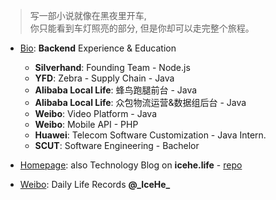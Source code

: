 
> 写一部小说就像在黑夜里开车,<br/>
> 你只能看到车灯照亮的部分, 但是你却可以走完整个旅程。

- [Bio](https://github.com/IceHe/lib/blob/master/life/bio.md): **Backend** Experience & Education

    - **Silverhand**: Founding Team - Node.js
    - **YFD**: Zebra - Supply Chain - Java
    - **Alibaba Local Life**: 蜂鸟跑腿前台 - Java
    - **Alibaba Local Life**: 众包物流运营&数据组后台 - Java
    - **Weibo**: Video Platform - Java
    - **Weibo**: Mobile API - PHP
    - **Huawei**: Telecom Software Customization - Java Intern.
    - **SCUT**: Software Engineering - Bachelor

- [Homepage](https://icehe.life/#/): also Technology Blog on **icehe.life** - [repo](https://github.com/IceHe/lib)
- [Weibo](https://weibo.com/icedes): Daily Life Records **@\_IceHe\_**

<!-- > Later equals never. -->

<!-- > Done is better than perfect.<br/> -->
<!-- > -->
<!-- > —— E.L. Doctorow -->

<!--

### Hi there 👋 

**IceHe** is a ✨ _special_ ✨ repository because its `README.md` (this file) appears on your GitHub profile.

Here are some ideas to get you started:

- 🔭 I'm currently working on ...
- 🌱 I'm currently learning ...
- 👯 I'm looking to collaborate on ...
- 🤔 I'm looking for help with ...
- 💬 Ask me about ...
- 📫 How to reach me: ...
- 😄 Pronouns: ...
- ⚡ Fun fact: ...

---

    - 🔭 I'm currently working on a startup
    - 🌱 I'm currently learning JavaScript, TypeScript, Node.js and …
    - 🤔 I'm looking for a GF
    - 📫 How to reach me directly: `V2VDaGF0OiBJY2VIb29v`

-->
